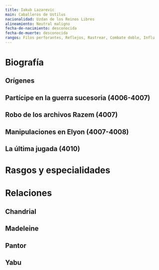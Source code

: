 ```yaml
---
title: Iakub Lazarevic
main: Caballeros de Ustilus
nacionalidad: Uzdan de los Reinos Libres
alineamiento: Neutral maligno
fecha-de-nacimiento: desconocida
fecha-de-muerte: desconocida
rangos: Filos perforantes, Reflejos, Rastrear, Combate doble, Influ
---
```


# Biografía

## Orígenes



## Partícipe en la guerra sucesoria (4006-4007)



## Robo de los archivos Razem (4007)



## Manipulaciones en Elyon (4007-4008)



## La última jugada (4010)



# Rasgos y especialidades



# Relaciones

## Chandrial

## Madeleine

## Pantor

## Yabu